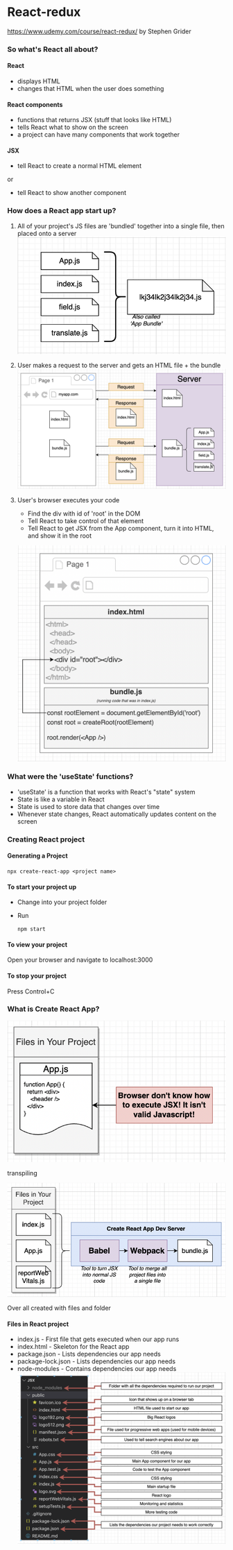 # React-redux
https://www.udemy.com/course/react-redux/ by Stephen Grider

### So what's React all about?

#### React

- displays HTML
- changes that HTML when the user does something

#### React components

- functions that returns JSX (stuff that looks like HTML)
- tells React what to show on the screen
- a project can have many components that work together

#### JSX

- tell React to create a normal HTML element

or

- tell React to show another component

### How does a React app start up?

1. All of your project's JS files are 'bundled' together into a single file, then placed onto a server
![Alt text](readme/A9BF1CC1-362E-4AAD-9C44-82ECC9C0CEEB.png)
2. User makes a request to the server and gets an HTML file + the bundle
![Alt text](readme/9D4F01C4-D21A-466A-8F7B-C7108FE62647.png)
3. User's browser executes your code
   - Find the div with id of 'root' in the DOM
   - Tell React to take control of that element
   - Tell React to get JSX from the App component, turn it into HTML, and show it in the root

   ![Alt text](readme/C374360E-BABD-47BF-9E2A-5634CCA10174.png)

### What were the 'useState' functions?

- 'useState' is a function that works with React's "state" system
- State is like a variable in React
- State is used to store data that changes over time
- Whenever state changes, React automatically updates content on the screen

### Creating React project

#### Generating a Project

```
npx create-react-app <project name>
```

#### To start your project up

- Change into your project folder
- Run

   ```
   npm start
   ```

#### To view your project

Open your browser and navigate to
localhost:3000

#### To stop your project

Press
Control+C

### What is Create React App?

![Alt text](readme/8EB3F920-758F-4B35-BE10-39237C079247.png)

transpiling

![Alt text](readme/32753077-5B2B-4F2D-B15A-84415240CE86.png)

Over all created with  files and folder

#### Files in React project

- index.js - First file that gets executed when our app runs
- index.html - Skeleton for the React app
- package.json - Lists dependencies our app needs
- package-lock.json - Lists dependencies our app needs
- node-modules - Contains dependencies our app needs
![Alt text](readme/9AC4427F-F1C4-425A-A219-DCE209325B26.png)
